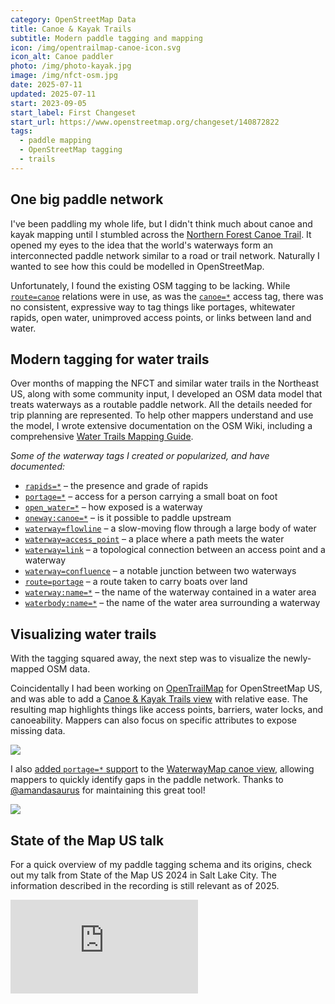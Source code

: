 ```yaml
---
category: OpenStreetMap Data
title: Canoe & Kayak Trails
subtitle: Modern paddle tagging and mapping
icon: /img/opentrailmap-canoe-icon.svg
icon_alt: Canoe paddler
photo: /img/photo-kayak.jpg
image: /img/nfct-osm.jpg
date: 2025-07-11
updated: 2025-07-11
start: 2023-09-05
start_label: First Changeset
start_url: https://www.openstreetmap.org/changeset/140872822
tags:
  - paddle mapping
  - OpenStreetMap tagging
  - trails
---
```

## One big paddle network

I've been paddling my whole life, but I didn't think much about canoe and kayak mapping until I stumbled across the [Northern Forest Canoe Trail](https://www.northernforestcanoetrail.org/). It opened my eyes to the idea that the world's waterways form an interconnected paddle network similar to a road or trail network. Naturally I wanted to see how this could be modelled in OpenStreetMap.

Unfortunately, I found the existing OSM tagging to be lacking. While [`route=canoe`](https://wiki.openstreetmap.org/wiki/Tag:route%3Dcanoe) relations were in use, as was the [`canoe=*`](https://wiki.openstreetmap.org/wiki/Key:canoe) access tag, there was no consistent, expressive way to tag things like portages, whitewater rapids, open water, unimproved access points, or links between land and water.

## Modern tagging for water trails

Over months of mapping the NFCT and similar water trails in the Northeast US, along with some community input, I developed an OSM data model that treats waterways as a routable paddle network. All the details needed for trip planning are represented. To help other mappers understand and use the model, I wrote extensive documentation on the OSM Wiki, including a comprehensive [Water Trails Mapping Guide](https://wiki.openstreetmap.org/wiki/Water_trails).

_Some of the waterway tags I created or popularized, and have documented:_

- [`rapids=*`](https://wiki.openstreetmap.org/wiki/Key:rapids) – the presence and grade of rapids
- [`portage=*`](https://wiki.openstreetmap.org/wiki/Key:portage) – access for a person carrying a small boat on foot
- [`open_water=*`](https://wiki.openstreetmap.org/wiki/Key:open_water) – how exposed is a waterway
- [`oneway:canoe=*`](https://wiki.openstreetmap.org/wiki/Key:oneway:canoe) – is it possible to paddle upstream 
- [`waterway=flowline`](https://wiki.openstreetmap.org/wiki/Tag:waterway%3Dflowline) – a slow-moving flow through a large body of water
- [`waterway=access_point`](https://wiki.openstreetmap.org/wiki/Tag:waterway%3Daccess_point) – a place where a path meets the water
- [`waterway=link`](https://wiki.openstreetmap.org/wiki/Tag:waterway%3Dlink) – a topological connection between an access point and a waterway
- [`waterway=confluence`](https://wiki.openstreetmap.org/wiki/Tag:waterway%3Dconfluence) – a notable junction between two waterways
- [`route=portage`](https://wiki.openstreetmap.org/wiki/Tag:route%3Dportage) – a route taken to carry boats over land
- [`waterway:name=*`](https://wiki.openstreetmap.org/wiki/Key:waterway:name) – the name of the waterway contained in a water area
- [`waterbody:name=*`](https://wiki.openstreetmap.org/wiki/Key:waterbody:name) – the name of the water area surrounding a waterway

## Visualizing water trails

With the tagging squared away, the next step was to visualize the newly-mapped OSM data.

Coincidentally I had been working on [OpenTrailMap](/projects/opentrailmap/) for OpenStreetMap US, and was able to add a [Canoe & Kayak Trails view](https://opentrailmap.us/#map=11.07/43.2279/-76.2137&mode=canoe) with relative ease. The resulting map highlights things like access points, barriers, water locks, and canoeability. Mappers can also focus on specific attributes to expose missing data.

![](/img/opentrailmap-canoe-screenshot.jpg)

I also [added `portage=*` support](https://github.com/amandasaurus/waterwaymap.org/pull/43) to the [WaterwayMap canoe view](https://waterwaymap.org//#map=5.92/41.163/-76.419&tiles=planet-waterway-canoeable), allowing mappers to quickly identify gaps in the paddle network. Thanks to [@amandasaurus](https://github.com/amandasaurus) for maintaining this great tool!

![](/img/waterwaymap-canoe-screenshot.jpg)

## State of the Map US talk

For a quick overview of my paddle tagging schema and its origins, check out my talk from State of the Map US 2024 in Salt Lake City. The information described in the recording is still relevant as of 2025.

<iframe class="youtube-embed" src="https://www.youtube.com/embed/XXq6XYhDQlE?si=F6AyppFJjndUvgej" title="YouTube video player" frameborder="0" allow="accelerometer; autoplay; clipboard-write; encrypted-media; gyroscope; picture-in-picture; web-share" referrerpolicy="strict-origin-when-cross-origin" allowfullscreen></iframe>